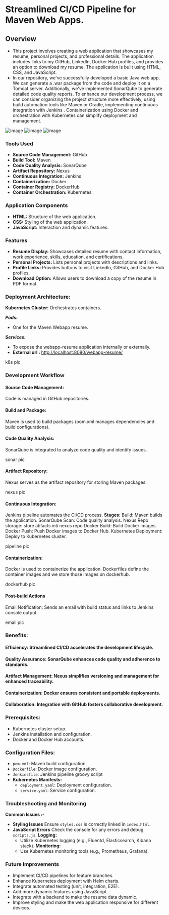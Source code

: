 # Streamlined CI/CD Pipeline for Maven Web Apps.

## Overview
- This project involves creating a web application that showcases my resume, personal projects, and professional details. The application includes links to my GitHub, LinkedIn, Docker Hub profiles, and provides an option to download my resume. The application is built using HTML, CSS, and JavaScript.
- In our repository, we've successfully developed a basic Java web app. We can generate a .war package from the code and deploy it on a Tomcat server. Additionally, we've implemented SonarQube to generate detailed code quality reports. To enhance our development process, we can consider organizing the project structure more effectively, using build automation tools like Maven or Gradle, implementing continuous integration with Jenkins . Containerization using Docker and orchestration with Kubernetes can simplify deployment and management.


![image](https://github.com/Loki-1/Webapp-Resume-Pipeline/assets/134843197/d6212022-7388-468f-bc74-dafaa54ef488)
![image](https://github.com/Loki-1/Webapp-Resume-Pipeline/assets/134843197/3cccac90-df88-43a9-92d3-36691435ecb7)
![image](https://github.com/Loki-1/Webapp-Resume-Pipeline/assets/134843197/3f7afcba-5af1-405e-aa37-b5fa9879d889)

### Tools Used
- **Source Code Management:** GitHub
- **Build Tool:** Maven
- **Code Quality Analysis:** SonarQube
- **Artifact Repository:** Nexus
- **Continuous Integration:** Jenkins
- **Containerization:** Docker
- **Container Registry:** DockerHub
- **Container Orchestration:** Kubernetes

### Application Components
- **HTML:** Structure of the web application.
- **CSS:** Styling of the web application.
- **JavaScript:** Interaction and dynamic features.

### Features
- **Resume Display:** Showcases detailed resume with contact information, work experience, skills, education, and certifications.
- **Personal Projects:** Lists personal projects with descriptions and links.
- **Profile Links:** Provides buttons to visit LinkedIn, GitHub, and Docker Hub profiles.
- **Download Option:** Allows users to download a copy of the resume in PDF format.

### Deployment Architecture:

**Kubernetes Cluster:** Orchestrates containers.

***Pods:***
- One for the Maven Webapp resume.

***Services:***
- To expose the webapp-resume application internally or externally.
- **External url :** [http://localhost:8080/webapp-resume/](http://localhost:8080/webapp-resume/)


k8s pic

### Development Workflow
#### Source Code Management:
Code is managed in GitHub repositories.

#### Build and Package:
Maven is used to build packages (pom.xml manages dependencies and build configurations).

#### Code Quality Analysis:
SonarQube is integrated to analyze code quality and identify issues.

sonar pic

#### Artifact Repository:
Nexus serves as the artifact repository for storing Maven packages.

nexus pic

#### Continuous Integration:
Jenkins pipeline automates the CI/CD process.
**Stages:**
Build: Maven builds the application.
SonarQube Scan: Code quality analysis.
Nexus Repo storage: store atifacts inti nexus repo
Docker Build: Build Docker images.
Docker Push: Push Docker images to Docker Hub.
Kubernetes Deployment: Deploy to Kubernetes cluster.

pipeline pic

#### Containerization:
Docker is used to containerize the application.
Dockerfiles define the container images and we store those images on dockerhub.

dockerhub pic

#### Post-build Actions
Email Notification: Sends an email with build status and links to Jenkins console output.

email pic

### Benefits:

#### Efficiency: Streamlined CI/CD accelerates the development lifecycle.
#### Quality Assurance: SonarQube enhances code quality and adherence to standards.
#### Artifact Management: Nexus simplifies versioning and management for enhanced traceability.
#### Containerization: Docker ensures consistent and portable deployments.
#### Collaboration: Integration with GitHub fosters collaborative development.


### Prerequisites:
- Kubernetes cluster setup.
- Jenkins installation and configuration.
- Docker and Docker Hub accounts.

### Configuration Files:
- `pom.xml`: Maven build configuration.
- `Dockerfile`: Docker image configuration.
- `Jenkinsfile`: Jenkins pipeline groovy script
- **Kubernetes Manifests:**
  - `deployment.yaml`: Deployment configuration.
  - `service.yaml`: Service configuration.

### Troubleshooting and Monitoring
**Common Issues :-**
- **Styling Issues** Ensure `styles.css` is correctly linked in `index.html`.
- **JavaScript Errors** Check the console for any errors and debug `scripts.js`.
**Logging:**
  - Utilize Kubernetes logging (e.g., Fluentd, Elasticsearch, Kibana stack).
**Monitoring:**
  - Use Kubernetes monitoring tools (e.g., Prometheus, Grafana).

### Future Improvements
- Implement CI/CD pipelines for feature branches.
- Enhance Kubernetes deployment with Helm charts.
- Integrate automated testing (unit, integration, E2E).
- Add more dynamic features using JavaScript.
- Integrate with a backend to make the resume data dynamic.
- Improve styling and make the web application responsive for different devices.
